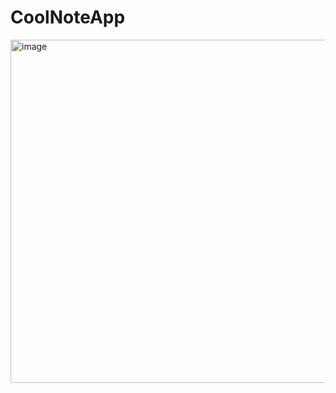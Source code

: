 # CoolNoteApp
<img width="820" height="549" alt="image" src="https://github.com/user-attachments/assets/498a0474-c5f4-4436-9dad-db8e546e643e" />

